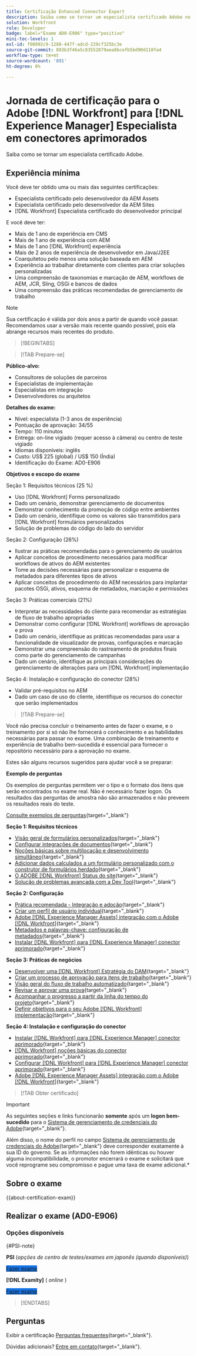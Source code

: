 ```yaml
---
title: Certificação Enhanced Connector Expert
description: Saiba como se tornar um especialista certificado Adobe no Adobe [!DNL Workfront] para [!DNL Experience Manager]
solution: Workfront
role: Developer
badge: label="Exame AD0-E906" type="positivo"
mini-toc-levels: 1
exl-id: f00092c9-1288-447f-adcd-229cf325bc3e
source-git-commit: 883b3f46a5c83552879aea8bcefb5bd90d110fa4
workflow-type: tm+mt
source-wordcount: '891'
ht-degree: 0%

---
```


# Jornada de certificação para o Adobe [!DNL Workfront] para [!DNL Experience Manager] Especialista em conectores aprimorados

Saiba como se tornar um especialista certificado Adobe.

## Experiência mínima

Você deve ter obtido uma ou mais das seguintes certificações:

* Especialista certificado pelo desenvolvedor da AEM Assets
* Especialista certificado pelo desenvolvedor da AEM Sites
* [!DNL Workfront] Especialista certificado do desenvolvedor principal

E você deve ter:

* Mais de 1 ano de experiência em CMS
* Mais de 1 ano de experiência com AEM
* Mais de 1 ano [!DNL Workfront] experiência
* Mais de 2 anos de experiência de desenvolvedor em Java/J2EE
* Coarquitetou pelo menos uma solução baseada em AEM
* Experiência ao trabalhar diretamente com clientes para criar soluções personalizadas
* Uma compreensão de taxonomias e marcação de AEM, workflows de AEM, JCR, Sling, OSGi e bancos de dados
* Uma compreensão das práticas recomendadas de gerenciamento de trabalho

>[!NOTE]
>
>Sua certificação é válida por dois anos a partir de quando você passar. Recomendamos usar a versão mais recente quando possível, pois ela abrange recursos mais recentes do produto.

>[!BEGINTABS]

>[!TAB Prepare-se]

**Público-alvo:**

* Consultores de soluções de parceiros
* Especialistas de implementação
* Especialistas em integração
* Desenvolvedores ou arquitetos

**Detalhes do exame:**

* Nível: especialista (1-3 anos de experiência)
* Pontuação de aprovação: 34/55
* Tempo: 110 minutos
* Entrega: on-line vigiado (requer acesso à câmera) ou centro de teste vigiado
* Idiomas disponíveis: inglês
* Custo: US$ 225 (global) / US$ 150 (Índia)
* Identificação do Exame: AD0-E906

**Objetivos e escopo do exame**

Seção 1: Requisitos técnicos (25 %)

* Uso [!DNL Workfront] Forms personalizado
* Dado um cenário, demonstrar gerenciamento de documentos
* Demonstrar conhecimento da promoção de código entre ambientes
* Dado um cenário, identifique como os valores são transmitidos para [!DNL Workfront] formulários personalizados
* Solução de problemas do código do lado do servidor

Seção 2: Configuração (26%)

* Ilustrar as práticas recomendadas para o gerenciamento de usuários
* Aplicar conceitos de procedimento necessários para modificar workflows de ativos do AEM existentes
* Tome as decisões necessárias para personalizar o esquema de metadados para diferentes tipos de ativos
* Aplicar conceitos de procedimento do AEM necessários para implantar pacotes OSGi, ativos, esquema de metadados, marcação e permissões

Seção 3: Práticas comerciais (21%)

* Interpretar as necessidades do cliente para recomendar as estratégias de fluxo de trabalho apropriadas
* Demonstrar como configurar [!DNL Workfront] workflows de aprovação e prova
* Dado um cenário, identifique as práticas recomendadas para usar a funcionalidade de visualizador de provas, configurações e marcação
* Demonstrar uma compreensão do rastreamento de produtos finais como parte do gerenciamento de campanhas
* Dado um cenário, identifique as principais considerações do gerenciamento de alterações para um [!DNL Workfront] implementação

Seção 4: Instalação e configuração do conector (28%)

* Validar pré-requisitos no AEM
* Dado um caso de uso do cliente, identifique os recursos do conector que serão implementados

>[!TAB Prepare-se]

Você não precisa concluir o treinamento antes de fazer o exame, e o treinamento por si só não lhe fornecerá o conhecimento e as habilidades necessárias para passar no exame. Uma combinação de treinamento e experiência de trabalho bem-sucedida é essencial para fornecer o repositório necessário para a aprovação no exame.

Estes são alguns recursos sugeridos para ajudar você a se preparar:

**Exemplo de perguntas**

Os exemplos de perguntas permitem ver o tipo e o formato dos itens que serão encontrados no exame real. Não é necessário fazer logon. Os resultados das perguntas de amostra não são armazenados e não preveem os resultados reais do teste.

[Consulte exemplos de perguntas](https://scorpion.caveon.com/launchpad/ad3-e906-adobe-workfront-for-experience-manager-enhanced-connector-certified-expert-sample-questions){target="_blank"}

**Seção 1: Requisitos técnicos**

* [Visão geral de formulários personalizados](https://experienceleague.adobe.com/docs/workfront/using/administration-and-setup/customize/custom-forms/custom-forms-overview.html){target="_blank"}
* [Configurar integrações de documentos](https://experienceleague.adobe.com/docs/workfront/using/administration-and-setup/configure-integrations/configure-document-integrations.html){target="_blank"}
* [Noções básicas sobre multilocação e desenvolvimento simultâneo](https://experienceleague.adobe.com/docs/experience-manager-learn/assets/deployment/multitenancy-concurrent-article-understand.html){target="_blank"}
* [Adicionar dados calculados a um formulário personalizado com o construtor de formulários herdado](https://experienceleague.adobe.com/docs/workfront/using/administration-and-setup/customize/custom-forms/custom-form-builder/use-the-custom-form-builder/add-calculated-data-to-custom-form.html){target="_blank"}
* [O ADOBE [!DNL Workfront] Status do site](https://experienceleague.adobe.com/docs/workfront/using/basics/tips-tricks-for-basics/understand-the-status-site.html){target="_blank"}
* [Solução de problemas avançada com a Dev Tool](https://experienceleague.adobe.com/docs/workfront-learn/tutorials-workfront/fusion/troubleshooting-and-error-handling/advanced-troubleshooting-with-the-dev-tool.html){target="_blank"}

**Seção 2: Configuração**

* [Prática recomendada - Integração e adoção](https://experienceleague.adobe.com/docs/workfront-learn/tutorials-workfront/best-practices/onboarding-adoption-bp.html){target="_blank"}
* [Criar um perfil de usuário individual](https://experienceleague.adobe.com/docs/workfront-learn/tutorials-workfront/administration-and-setup/create-and-manage-users/create-an-individual-user-profile.html){target="_blank"}
* [Adobe [!DNL Experience Manager Assets] integração com o Adobe [!DNL Workfront]](https://experienceleague.adobe.com/docs/experience-manager-65/assets/integrations/workfront-integrations.html){target="_blank"}
* [Metadados e palavras-chave: configuração de metadados](https://experienceleague.adobe.com/docs/workfront-learn/tutorials-workfront/workfront-dam-program/metadata-and-keywords/metadata-setup.html%3Flang%3Dzh-Hant){target="_blank"}
* [Instalar [!DNL Workfront] para [!DNL Experience Manager] conector aprimorado](https://experienceleague.adobe.com/docs/experience-manager-64/assets/integrations/workfront-connector-install.html){target="_blank"}

**Seção 3: Práticas de negócios**

* [Desenvolver uma [!DNL Workfront] Estratégia do DAM](https://experienceleague.adobe.com/docs/workfront-learn/tutorials-workfront/workfront-dam-program/system-setup/analyze-and-plan-to-develop-a-workfront-dam-strategy.html){target="_blank"}
* [Criar um processo de aprovação para itens de trabalho](https://experienceleague.adobe.com/docs/workfront/using/administration-and-setup/customize/approvals-milestones/create-approval-processes.html){target="_blank"}
* [Visão geral do fluxo de trabalho automatizado](https://experienceleague.adobe.com/docs/workfront/using/review-and-approve-work/proofing/proofing-overview/automated-workflow.html){target="_blank"}
* [Revisar e aprovar uma prova](https://experienceleague.adobe.com/docs/workfront-learn/tutorials-workfront/workfront-proof/review-and-approve-work-for-proof/review-and-approve-a-proof.html){target="_blank"}
* [Acompanhar o progresso a partir da linha do tempo do projeto](https://experienceleague.adobe.com/docs/workfront-learn/tutorials-workfront/manage-work/project-timelines/track-work-progress-from-the-project-timeline.html){target="_blank"}
* [Definir objetivos para o seu Adobe [!DNL Workfront] implementação](https://experienceleague.adobe.com/docs/workfront/using/administration-and-setup/get-started-administration/define-wf-goals-objectives.html){target="_blank"}

**Seção 4: Instalação e configuração do conector**

* [Instalar [!DNL Workfront] para [!DNL Experience Manager] conector aprimorado](https://experienceleague.adobe.com/docs/experience-manager-65/assets/integrations/workfront-connector-install.html){target="_blank"}
* [[!DNL Workfront] noções básicas do conector aprimorado](https://experienceleague.adobe.com/docs/experience-manager-learn/assets/workfront/enhanced-connector/basics.html%3Flang%3Den){target="_blank"}
* [Configurar [!DNL Workfront] para [!DNL Experience Manager] conector aprimorado](https://experienceleague.adobe.com/docs/experience-manager-65/assets/integrations/workfront-connector-configure.html){target="_blank"}
* [Adobe [!DNL Experience Manager Assets] integração com o Adobe [!DNL Workfront]](https://experienceleague.adobe.com/docs/experience-manager-65/assets/integrations/workfront-integrations.html){target="_blank"}

>[!TAB Obter certificado]

>[!IMPORTANT]
>
>As seguintes seções e links funcionarão **somente**  após um **logon bem-sucedido** para o [Sistema de gerenciamento de credenciais do Adobe](https://www.certmetrics.com/adobe){target="_blank"}.
>
>Além disso, o nome do perfil no campo [Sistema de gerenciamento de credenciais do Adobe](https://www.certmetrics.com/adobe){target="_blank"} deve corresponder exatamente à sua ID do governo. Se as informações não forem idênticas ou houver alguma incompatibilidade, o promotor encerrará o exame e solicitará que você reprograme seu compromisso e pague uma taxa de exame adicional.*


## Sobre o exame

{{about-certification-exam}}

## Realizar o exame (AD0-E906)

### Opções disponíveis

{#PSI-note}

**PSI** (*opções de centro de testes/exames em japonês (quando disponíveis)*)

<a href="https://www.certmetrics.com/adobe/candidate/psi_sso_adobe.aspx?redir=yes&amp;ec=AD0-E906" target="_blank" class="spectrum-Button spectrum-Button--fill spectrum-Button--accent spectrum-Button--sizeM is-margin-bottom-big-big at-element-click-tracking" style="background-color:#1473E6">

<span class="spectrum-Button-label has-no-wrap">
   Fazer exame
</span>
</a>

**[!DNL Examity]** ( *online* )

<a href="https://www.certmetrics.com/adobe/candidate/examity_sso.aspx?eid=AD0-E906" target="_blank" class="spectrum-Button spectrum-Button--fill spectrum-Button--accent spectrum-Button--sizeM is-margin-bottom-big-big at-element-click-tracking" style="background-color:#1473E6">

<span class="spectrum-Button-label has-no-wrap">
   Fazer exame
</span>
</a>

>[!ENDTABS]

## Perguntas

Exibir a certificação [Perguntas frequentes](https://experienceleague.adobe.com/docs/certification/certification/faq.html){target="_blank"}.

Dúvidas adicionais? [Entre em contato](mailto:certif@adobe.com){target="_blank"}.
